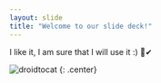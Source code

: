 ```yaml
---
layout: slide
title: "Welcome to our slide deck!"
---
```


I like it, I am sure that I will use it :) 🎉✔

![droidtocat](https://octodex.github.com/images/droidtocat.png)
{: .center}
